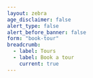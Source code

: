```yaml
---
layout: zebra
age_disclaimer: false
alert_type: false
alert_before_banner: false
form: "book-tour"
breadcrumb:
  - label: Tours
  - label: Book a tour
    current: true
---
```


